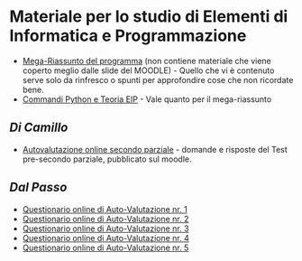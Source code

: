 # Materiale per lo studio di Elementi di Informatica e Programmazione

- [Mega-Riassunto del programma](mega_riassunto_EIP.md) (non contiene materiale che viene coperto meglio dalle slide del MOODLE) - Quello che vi è contenuto serve solo da rinfresco o spunti per approfondire cose che non ricordate bene.
- [Commandi Python e Teoria EIP](Tutta_la_teoria.md) - Vale quanto per il mega-riassunto

## _Di Camillo_
- [Autovalutazione online secondo parziale](parziale_EIP.md) - domande e risposte del Test pre-secondo parziale, pubblicato sul moodle. 

## _Dal Passo_
- [Questionario online di Auto-Valutazione nr. 1](/Dati/Studio/II_anno/EIP/Questionario_Auto-Valutazione1.png)
- [Questionario online di Auto-Valutazione nr. 2](/Dati/Studio/II_anno/EIP/Questionario_Auto-Valutazione2.png)
- [Questionario online di Auto-Valutazione nr. 3](/Dati/Studio/II_anno/EIP/Questionario_Auto-Valutazione3.png)
- [Questionario online di Auto-Valutazione nr. 4](/Dati/Studio/II_anno/EIP/Questionario_Auto-Valutazione4.png)
- [Questionario online di Auto-Valutazione nr. 5](/Dati/Studio/II_anno/EIP/Questionario_Auto-Valutazione5.png)